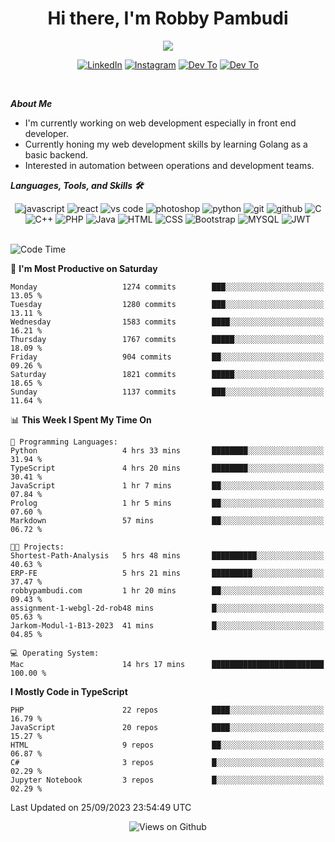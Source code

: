 <div align="center">
   <h1>Hi there, I'm Robby Pambudi </h1>

<img src="https://pronoun.cyou/x/y?subject=He&object=Him&height=20"> 
</div>

<p align='center'>
   <a href="https://www.linkedin.com/in/robbypambudi" target="_blank"><img src="https://img.shields.io/badge/LinkedIn-0077B5?style=for-the-badge&logo=linkedin&logoColor=white" alt="LinkedIn"></a>
   <a href="https://www.instagram.com/robbypambudi" target="_blank"><img src="https://img.shields.io/badge/Instagram-E4405F?style=for-the-badge&logo=instagram&logoColor=white" alt="Instagram"></a>
   <a href="https://dev.to/robbypambudi" target="_blank"><img src="https://img.shields.io/badge/dev.to-0A0A0A?style=for-the-badge&logo=dev.to&logoColor=white" alt="Dev To"></a>
   <a href="https://www.facebook.com/robbyulungpambudi" target="_blank"><img src="https://img.shields.io/badge/Facebook-1877F2?style=for-the-badge&logo=facebook&logoColor=white" alt="Dev To"></a>

</p> <p>
<br>
   
***About Me***
   
- I'm currently working on web development especially in front end developer.
- Currently honing my web development skills by learning Golang as a basic backend.
- Interested in automation between operations and development teams.
 
   
***Languages, Tools, and Skills 🛠***

   <div align="center">
   <img src="https://img.shields.io/badge/JavaScript-F7DF1E?style=for-the-badge&logo=javascript&logoColor=black" alt="javascript" />
      <img src="https://img.shields.io/badge/React-61DAFB?style=for-the-badge&logo=react&logoColor=black" alt="react" />
      <img src="https://img.shields.io/badge/vs%20code-007ACC?style=for-the-badge&logo=visual%20studio%20code&logoColor=white" alt="vs code" />
      <img src="https://img.shields.io/badge/adobe%20photoshop-31A8FF?style=for-the-badge&logo=adobe%20photoshop&logoColor=white" alt="photoshop" />
      <img src="https://img.shields.io/badge/python-3776AB?style=for-the-badge&logo=python&logoColor=white" alt="python" />
      <img src="https://img.shields.io/badge/Git-F05032?style=for-the-badge&logo=git&logoColor=white" alt="git" />
      <img src="https://img.shields.io/badge/GitHub-100000?style=for-the-badge&logo=github&logoColor=white" alt="github" />
      <img src="https://img.shields.io/badge/c-%2300599C.svg?style=for-the-badge&logo=c&logoColor=white" alt="C" />
      <img src="https://img.shields.io/badge/c++-%2300599C.svg?style=for-the-badge&logo=c%2B%2B&logoColor=white" alt="C++" />   
      <img src="https://img.shields.io/badge/PHP-777BB4?style=for-the-badge&logo=php&logoColor=white" alt="PHP" />
      <img src="https://img.shields.io/badge/Java-ED8B00?style=for-the-badge&logo=java&logoColor=white" alt="Java"/>
      <img src="https://img.shields.io/badge/HTML5-E34F26?style=for-the-badge&logo=html5&logoColor=white" alt="HTML" />
      <img src="https://img.shields.io/badge/CSS-239120?&style=for-the-badge&logo=css3&logoColor=white" alt ="CSS" />
      <img src="https://img.shields.io/badge/Bootstrap-563D7C?style=for-the-badge&logo=bootstrap&logoColor=white" alt="Bootstrap" />
      <img src="https://img.shields.io/badge/MySQL-00000F?style=for-the-badge&logo=mysql&logoColor=white" alt="MYSQL" />
      <img src="https://img.shields.io/badge/json%20web%20tokens-323330?style=for-the-badge&logo=json-web-tokens&logoColor=pink" alt="JWT" />
      
   </div><br>
   
<!--START_SECTION:waka-->
![Code Time](http://img.shields.io/badge/Code%20Time-1%2C091%20hrs%2053%20mins-blue)

📅 **I'm Most Productive on Saturday** 

```text
Monday                   1274 commits        ███░░░░░░░░░░░░░░░░░░░░░░   13.05 % 
Tuesday                  1280 commits        ███░░░░░░░░░░░░░░░░░░░░░░   13.11 % 
Wednesday                1583 commits        ████░░░░░░░░░░░░░░░░░░░░░   16.21 % 
Thursday                 1767 commits        █████░░░░░░░░░░░░░░░░░░░░   18.09 % 
Friday                   904 commits         ██░░░░░░░░░░░░░░░░░░░░░░░   09.26 % 
Saturday                 1821 commits        █████░░░░░░░░░░░░░░░░░░░░   18.65 % 
Sunday                   1137 commits        ███░░░░░░░░░░░░░░░░░░░░░░   11.64 % 
```


📊 **This Week I Spent My Time On** 

```text
💬 Programming Languages: 
Python                   4 hrs 33 mins       ████████░░░░░░░░░░░░░░░░░   31.94 % 
TypeScript               4 hrs 20 mins       ████████░░░░░░░░░░░░░░░░░   30.41 % 
JavaScript               1 hr 7 mins         ██░░░░░░░░░░░░░░░░░░░░░░░   07.84 % 
Prolog                   1 hr 5 mins         ██░░░░░░░░░░░░░░░░░░░░░░░   07.60 % 
Markdown                 57 mins             ██░░░░░░░░░░░░░░░░░░░░░░░   06.72 % 

🐱‍💻 Projects: 
Shortest-Path-Analysis   5 hrs 48 mins       ██████████░░░░░░░░░░░░░░░   40.63 % 
ERP-FE                   5 hrs 21 mins       █████████░░░░░░░░░░░░░░░░   37.47 % 
robbypambudi.com         1 hr 20 mins        ██░░░░░░░░░░░░░░░░░░░░░░░   09.43 % 
assignment-1-webgl-2d-rob48 mins             █░░░░░░░░░░░░░░░░░░░░░░░░   05.63 % 
Jarkom-Modul-1-B13-2023  41 mins             █░░░░░░░░░░░░░░░░░░░░░░░░   04.85 % 

💻 Operating System: 
Mac                      14 hrs 17 mins      █████████████████████████   100.00 % 
```

**I Mostly Code in TypeScript** 

```text
PHP                      22 repos            ████░░░░░░░░░░░░░░░░░░░░░   16.79 % 
JavaScript               20 repos            ████░░░░░░░░░░░░░░░░░░░░░   15.27 % 
HTML                     9 repos             ██░░░░░░░░░░░░░░░░░░░░░░░   06.87 % 
C#                       3 repos             █░░░░░░░░░░░░░░░░░░░░░░░░   02.29 % 
Jupyter Notebook         3 repos             █░░░░░░░░░░░░░░░░░░░░░░░░   02.29 % 
```




 Last Updated on 25/09/2023 23:54:49 UTC
<!--END_SECTION:waka-->

<div align="center">
<img src="https://komarev.com/ghpvc/?username=robbypambudi&color=green" alt="Views on Github" />
</div>

